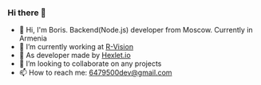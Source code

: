 ### Hi there 👋 
- 👋 Hi, I'm Boris. Backend(Node.js) developer from Moscow. Currently in Armenia
- 🔭 I’m currently working at [R-Vision](https://rvision.ru/)
- 🌱 As developer made by [Hexlet.io](https://ru.hexlet.io)
- 👯 I’m looking to collaborate on any projects
- 📫 How to reach me: 6479500dev@gmail.com
<!--
**CENTneRMOB/CENTneRMOB** is a ✨ _special_ ✨ repository because its `README.md` (this file) appears on your GitHub profile.
https://rvision.ru/
Here are some ideas to get you started:

- 🔭 I’m currently working on ...
- 🌱 I’m currently learning ...
- 👯 I’m looking to collaborate on ...
- 🤔 I’m looking for help with ...
- 💬 Ask me about ...
- 📫 How to reach me: ...
- 😄 Pronouns: ...
- ⚡ Fun fact: ...
-->
